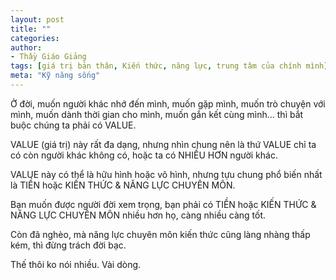 ```yaml
---
layout: post
title: ""
categories:
author:
- Thầy Giáo Giảng
tags: [giá trị bản thân, Kiến thức, năng lực, trung tâm của chính mình]
meta: "Kỹ năng sống"
---
```

Ở đời, muốn người khác nhớ đến mình, muốn gặp mình, muốn trò chuyện với mình, muốn dành thời gian cho mình, muốn gắn kết cùng mình... thì bắt buộc chúng ta phải có VALUE.

VALUE (giá trị) này rất đa dạng, nhưng nhìn chung nên là thứ VALUE chỉ ta có còn người khác không có, hoặc ta có NHIỀU HƠN người khác.

VALUE này có thể là hữu hình hoặc vô hình, nhưng tựu chung phổ biến nhất là TIỀN hoặc KIẾN THỨC & NĂNG LỰC CHUYÊN MÔN.

Bạn muốn được người đời xem trọng, bạn phải có TIỀN hoặc KIẾN THỨC & NĂNG LỰC CHUYÊN MÔN nhiều hơn họ, càng nhiều càng tốt.

Còn đã nghèo, mà năng lực chuyên môn kiến thức cũng làng nhàng thấp kém, thì đừng trách đời bạc.

Thế thôi ko nói nhiều. Vài dòng.
<!--excerpt.s-->